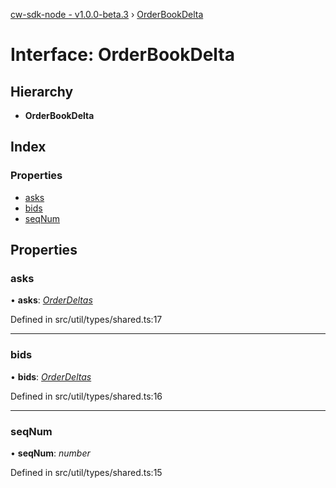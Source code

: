 [cw-sdk-node - v1.0.0-beta.3](../README.md) › [OrderBookDelta](orderbookdelta.md)

# Interface: OrderBookDelta

## Hierarchy

* **OrderBookDelta**

## Index

### Properties

* [asks](orderbookdelta.md#asks)
* [bids](orderbookdelta.md#bids)
* [seqNum](orderbookdelta.md#seqnum)

## Properties

###  asks

• **asks**: *[OrderDeltas](orderdeltas.md)*

Defined in src/util/types/shared.ts:17

___

###  bids

• **bids**: *[OrderDeltas](orderdeltas.md)*

Defined in src/util/types/shared.ts:16

___

###  seqNum

• **seqNum**: *number*

Defined in src/util/types/shared.ts:15
